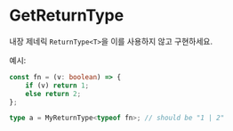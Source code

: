 # GetReturnType

내장 제네릭 `ReturnType<T>`을 이를 사용하지 않고 구현하세요.

예시:

```ts
const fn = (v: boolean) => {
    if (v) return 1;
    else return 2;
};

type a = MyReturnType<typeof fn>; // should be "1 | 2"
```
